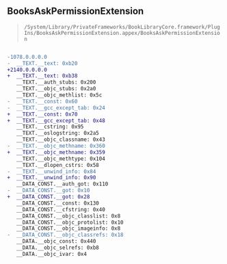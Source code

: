 ## BooksAskPermissionExtension

> `/System/Library/PrivateFrameworks/BookLibraryCore.framework/PlugIns/BooksAskPermissionExtension.appex/BooksAskPermissionExtension`

```diff

-1078.0.0.0.0
-  __TEXT.__text: 0xb20
+2140.0.0.0.0
+  __TEXT.__text: 0xb38
   __TEXT.__auth_stubs: 0x200
   __TEXT.__objc_stubs: 0x2a0
   __TEXT.__objc_methlist: 0x5c
-  __TEXT.__const: 0x60
-  __TEXT.__gcc_except_tab: 0x24
+  __TEXT.__const: 0x70
+  __TEXT.__gcc_except_tab: 0x48
   __TEXT.__cstring: 0x95
   __TEXT.__oslogstring: 0x2a5
   __TEXT.__objc_classname: 0x43
-  __TEXT.__objc_methname: 0x360
+  __TEXT.__objc_methname: 0x359
   __TEXT.__objc_methtype: 0x104
   __TEXT.__dlopen_cstrs: 0x58
-  __TEXT.__unwind_info: 0x84
+  __TEXT.__unwind_info: 0x90
   __DATA_CONST.__auth_got: 0x110
-  __DATA_CONST.__got: 0x10
+  __DATA_CONST.__got: 0x28
   __DATA_CONST.__const: 0x130
   __DATA_CONST.__cfstring: 0x40
   __DATA_CONST.__objc_classlist: 0x8
   __DATA_CONST.__objc_protolist: 0x10
   __DATA_CONST.__objc_imageinfo: 0x8
-  __DATA_CONST.__objc_classrefs: 0x18
   __DATA.__objc_const: 0x440
   __DATA.__objc_selrefs: 0xb8
   __DATA.__objc_ivar: 0x4

```
